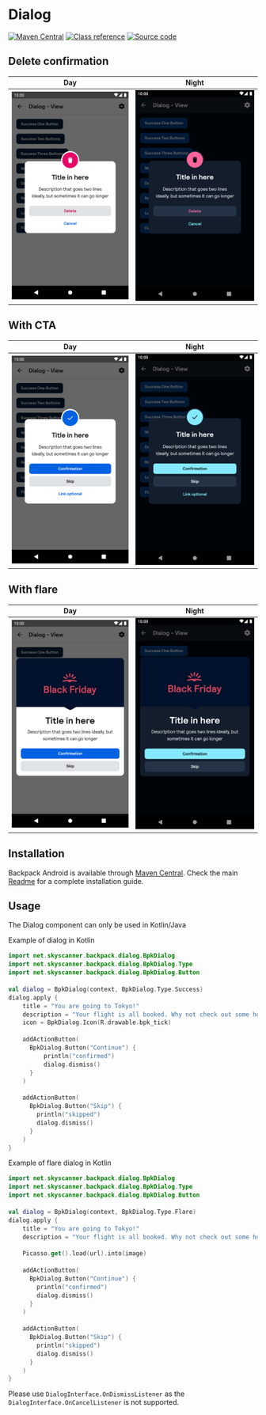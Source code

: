 # Dialog

[![Maven Central](https://img.shields.io/maven-central/v/net.skyscanner.backpack/backpack-android)](https://search.maven.org/artifact/net.skyscanner.backpack/backpack-android)
[![Class reference](https://img.shields.io/badge/Class%20reference-Android-blue)](https://backpack.github.io/android/Backpack/net.skyscanner.backpack.dialog)
[![Source code](https://img.shields.io/badge/Source%20code-GitHub-lightgrey)](https://github.com/Skyscanner/backpack-android/tree/main/Backpack/src/main/java/net/skyscanner/backpack/dialog)

## Delete confirmation

| Day | Night |
| --- | --- |
| <img src="https://raw.githubusercontent.com/Skyscanner/backpack-android/main/docs/view/Dialog/screenshots/delete-confirmation.png" alt="Delete confirmation Dialog component" width="375" /> |<img src="https://raw.githubusercontent.com/Skyscanner/backpack-android/main/docs/view/Dialog/screenshots/delete-confirmation_dm.png" alt="Delete confirmation Dialog component - dark mode" width="375" /> |

## With CTA

| Day | Night |
| --- | --- |
| <img src="https://raw.githubusercontent.com/Skyscanner/backpack-android/main/docs/view/Dialog/screenshots/with-cta.png" alt="With cta Dialog component" width="375" /> |<img src="https://raw.githubusercontent.com/Skyscanner/backpack-android/main/docs/view/Dialog/screenshots/with-cta_dm.png" alt="With cta Dialog component - dark mode" width="375" /> |

## With flare

| Day | Night |
| --- | --- |
| <img src="https://raw.githubusercontent.com/Skyscanner/backpack-android/main/docs/view/Dialog/screenshots/with-flare.png" alt="With flare Dialog component" width="375" /> |<img src="https://raw.githubusercontent.com/Skyscanner/backpack-android/main/docs/view/Dialog/screenshots/with-flare_dm.png" alt="With flare Dialog component - dark mode" width="375" /> |

## Installation

Backpack Android is available through [Maven Central](https://search.maven.org/artifact/net.skyscanner.backpack/backpack-android). Check the main [Readme](https://github.com/skyscanner/backpack-android#installation) for a complete installation guide.

## Usage

The Dialog component can only be used in Kotlin/Java

Example of dialog in Kotlin

```Kotlin
import net.skyscanner.backpack.dialog.BpkDialog
import net.skyscanner.backpack.dialog.BpkDialog.Type
import net.skyscanner.backpack.dialog.BpkDialog.Button

val dialog = BpkDialog(context, BpkDialog.Type.Success)
dialog.apply {
    title = "You are going to Tokyo!"
    description = "Your flight is all booked. Why not check out some hotels now?"
    icon = BpkDialog.Icon(R.drawable.bpk_tick)

    addActionButton(
      BpkDialog.Button("Continue") {
          println("confirmed")
          dialog.dismiss()
      }
    )

    addActionButton(
      BpkDialog.Button("Skip") {
        println("skipped")
        dialog.dismiss()
      }
    )
}
```

Example of flare dialog in Kotlin

```Kotlin
import net.skyscanner.backpack.dialog.BpkDialog
import net.skyscanner.backpack.dialog.BpkDialog.Type
import net.skyscanner.backpack.dialog.BpkDialog.Button

val dialog = BpkDialog(context, BpkDialog.Type.Flare)
dialog.apply {
    title = "You are going to Tokyo!"
    description = "Your flight is all booked. Why not check out some hotels now?"

    Picasso.get().load(url).into(image)

    addActionButton(
      BpkDialog.Button("Continue") {
        println("confirmed")
        dialog.dismiss()
      }
    )

    addActionButton(
      BpkDialog.Button("Skip") {
        println("skipped")
        dialog.dismiss()
      }
    )
}
```

Please use `DialogInterface.OnDismissListener` as the `DialogInterface.OnCancelListener` is not supported.
